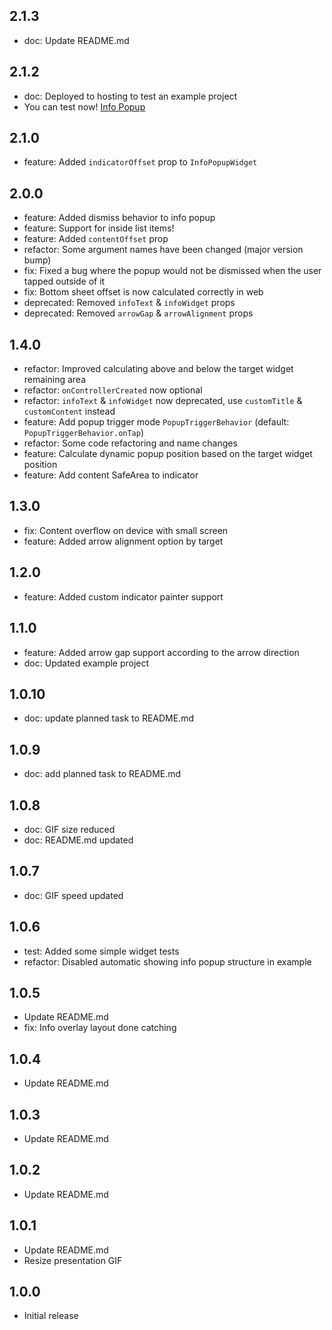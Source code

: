 ## 2.1.3

- doc: Update README.md

## 2.1.2

- doc: Deployed to hosting to test an example project
- You can test now! [Info Popup](https://info-popup.web.app/#/ "Info Popup")
 
## 2.1.0

- feature: Added `indicatorOffset` prop to `InfoPopupWidget`

## 2.0.0

- feature: Added dismiss behavior to info popup
- feature: Support for inside list items!
- feature: Added `contentOffset` prop
- refactor: Some argument names have been changed (major version bump)
- fix: Fixed a bug where the popup would not be dismissed when the user tapped outside of it
- fix: Bottom sheet offset is now calculated correctly in web
- deprecated: Removed `infoText` & `infoWidget` props
- deprecated: Removed `arrowGap` & `arrowAlignment` props
 
## 1.4.0

- refactor: Improved calculating above and below the target widget remaining area
- refactor: `onControllerCreated` now optional
- refactor: `infoText` & `infoWidget` now deprecated, use `customTitle` & `customContent` instead
- feature: Add popup trigger mode `PopupTriggerBehavior` (default: `PopupTriggerBehavior.onTap`)
- refactor: Some code refactoring and name changes
- feature: Calculate dynamic popup position based on the target widget position
- feature: Add content SafeArea to indicator

## 1.3.0

- fix: Content overflow on device with small screen
- feature: Added arrow alignment option by target

## 1.2.0

- feature: Added custom indicator painter support

## 1.1.0

- feature: Added arrow gap support according to the arrow direction
- doc: Updated example project

## 1.0.10

- doc: update planned task to README.md
 
## 1.0.9

- doc: add planned task to README.md

## 1.0.8

- doc: GIF size reduced
- doc: README.md updated
 
## 1.0.7

- doc: GIF speed updated

## 1.0.6

- test: Added some simple widget tests
- refactor: Disabled automatic showing info popup structure in example
 
## 1.0.5

- Update README.md
- fix: Info overlay layout done catching

## 1.0.4

- Update README.md

## 1.0.3

- Update README.md

## 1.0.2

- Update README.md

## 1.0.1

- Update README.md
- Resize presentation GIF

## 1.0.0

- Initial release